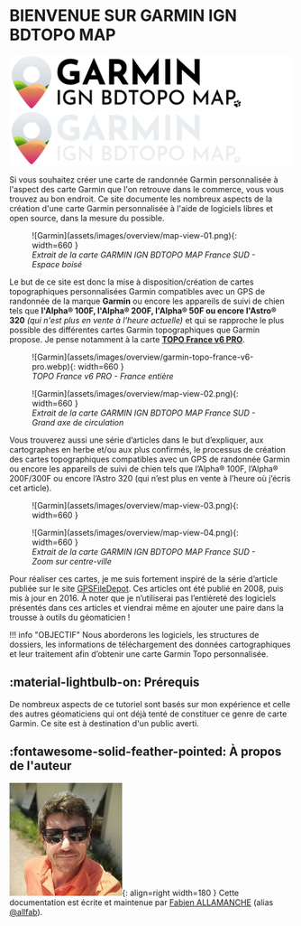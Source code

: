 # **BIENVENUE SUR GARMIN IGN BDTOPO MAP**
![logo-light](assets/images/overview/logo-light.png#only-light)
![logo-dark](assets/images/overview/logo-dark.png#only-dark)

Si vous souhaitez créer une carte de randonnée Garmin personnalisée à l'aspect des carte Garmin que l'on retrouve dans le commerce, vous vous trouvez au bon endroit. Ce site documente les nombreux aspects de la création d'une carte Garmin personnalisée à l'aide de logiciels libres et open source, dans la mesure du possible.

<figure markdown>
  ![Garmin](assets/images/overview/map-view-01.png){: width=660 }
  <figcaption><i>Extrait de la carte GARMIN IGN BDTOPO MAP France SUD - Espace boisé</i></figcaption>
</figure>

Le but de ce site est donc la mise à disposition/création de cartes topographiques personnalisées Garmin compatibles avec un GPS de randonnée de la marque **Garmin** ou encore les appareils de suivi de chien tels que **l'Alpha® 100F, l'Alpha® 200F, l'Alpha® 50F ou encore l'Astro® 320** *(qui n'est plus en vente à l'heure actuelle)* et qui se rapproche le plus possible des différentes cartes Garmin topographiques que Garmin propose. Je pense notamment à la carte [**TOPO France v6 PRO**](https://www.garmin.com/fr-FR/p/612545).

<figure markdown>
  ![Garmin](assets/images/overview/garmin-topo-france-v6-pro.webp){: width=660 }
  <figcaption><i>TOPO France v6 PRO - France entière</i></figcaption>
</figure>

<figure markdown>
  ![Garmin](assets/images/overview/map-view-02.png){: width=660 }
  <figcaption><i>Extrait de la carte GARMIN IGN BDTOPO MAP France SUD - Grand axe de circulation</i></figcaption>
</figure>

Vous trouverez aussi une série d’articles dans le but d’expliquer, aux cartographes en herbe et/ou aux plus confirmés, le processus de création des cartes topographiques compatibles avec un GPS de randonnée Garmin ou encore les appareils de suivi de chien tels que l’Alpha® 100F, l’Alpha® 200F/300F ou encore l’Astro 320 (qui n’est plus en vente à l’heure où j’écris cet article).

<figure markdown>
  ![Garmin](assets/images/overview/map-view-03.png){: width=660 }
</figure>
<figure markdown>
  ![Garmin](assets/images/overview/map-view-04.png){: width=660 }
  <figcaption><i>Extrait de la carte GARMIN IGN BDTOPO MAP France SUD - Zoom sur centre-ville</i></figcaption>
</figure>

Pour réaliser ces cartes, je me suis fortement inspiré de la série d’article publiée sur le site [GPSFileDepot](https://www.gpsfiledepot.com/). Ces articles ont été publié en 2008, puis mis à jour en 2016. À noter que je n’utiliserai pas l’entièreté des logiciels présentés dans ces articles et viendrai même en ajouter une paire dans la trousse à outils du géomaticien !


!!! info "OBJECTIF"
    Nous aborderons les logiciels, les structures de dossiers, les informations de téléchargement des données cartographiques et leur traitement afin d’obtenir une carte Garmin Topo personnalisée.

## **:material-lightbulb-on: Prérequis**

De nombreux aspects de ce tutoriel sont basés sur mon expérience et celle des autres géomaticiens qui ont déjà tenté de constituer ce genre de carte Garmin. Ce site est à destination d'un public averti.

## **:fontawesome-solid-feather-pointed: À propos de l'auteur**

![Allfab](assets/images/overview/allfab.jpg){: align=right width=180 }
Cette documentation est écrite et maintenue par [Fabien ALLAMANCHE](https://www.linkedin.com/in/fabien-allamanche/) (alias [@allfab](https://mapstodon.space/@allfab)). 
